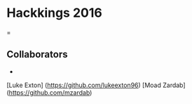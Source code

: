 # Hackkings 2016
=
## Collaborators  
-

[Luke Exton] (https://github.com/lukeexton96)
[Moad Zardab] (https://github.com/mzardab)

